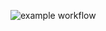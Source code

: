 ![example workflow](https://github.com/yale-redcap/yes3-exporter/actions/workflows/main.yml/badge.svg)
